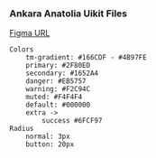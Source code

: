 ### Ankara Anatolia Uikit Files

[Figma URL](https://www.figma.com/file/NZvcWKRrgK27XsKFmd7Ik3Mq/Pastheme-Web-Template?node-id=0%3A1)

	Colors
    	tm-gradient: #166CDF - #4B97FE
        primary: #2F80ED
        secondary: #1652A4
        danger: #EB5757
        warning: #F2C94C
        muted: #F4F4F4
        default: #000000
        extra ->
            success #6FCF97
    Radius
    	normal: 3px
        button: 20px
